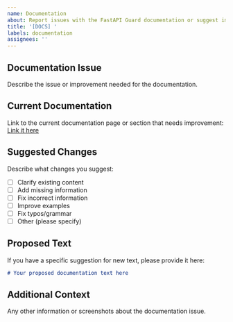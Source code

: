 ```yaml
---
name: Documentation
about: Report issues with the FastAPI Guard documentation or suggest improvements
title: '[DOCS] '
labels: documentation
assignees: ''
---
```


## Documentation Issue
Describe the issue or improvement needed for the documentation.

## Current Documentation
Link to the current documentation page or section that needs improvement:
[Link it here]()

## Suggested Changes
Describe what changes you suggest:

- [ ] Clarify existing content
- [ ] Add missing information
- [ ] Fix incorrect information
- [ ] Improve examples
- [ ] Fix typos/grammar
- [ ] Other (please specify)

## Proposed Text
If you have a specific suggestion for new text, please provide it here:

```markdown
# Your proposed documentation text here
```

## Additional Context
Any other information or screenshots about the documentation issue.